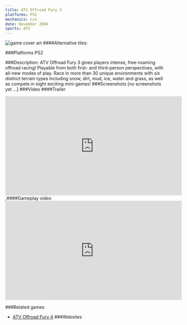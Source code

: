 ```yaml
---
title: ATV Offroad Fury 3
platforms: PS2
mechanics: n/a
date: November 2004
sports: ATV
---
```

![game cover art](//images.igdb.com/igdb/image/upload/t_cover_big/vcyoqbhakfofmv4mvcqp.jpg "Logo Title Text 1")
####Alternative tiles:

###Platforms
PS2

###Description:
ATV Offroad Fury 3 gives players intense, free-roaming offroad racing! Playable from both first- and third-person perspectives, with all-new modes of play. Race in more than 30 unique environments with six distinct terrain types including snow, dirt, mud, ice, water and grass, as well as compete in eight exciting mini-games!
###Screenshots
[no screenshots yet ...]
###Video
####Trailer

<iframe width="560" height="315" src="https://www.youtube.com/embed/7AamK3tp1vg" frameborder="0" allowfullscreen></iframe>
,####Gameplay video

<iframe width="560" height="315" src="https://www.youtube.com/embed/G1-UrxVq45s" frameborder="0" allowfullscreen></iframe>

###Related games
* [ATV Offroad Fury 4](/games/atv-offroad-fury-4-8273/)
###Websites

